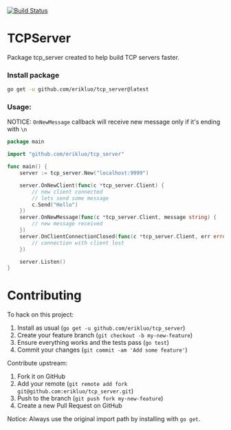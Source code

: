[![Build Status](https://travis-ci.org/erikluo/tcp_server.svg?branch=master)](https://travis-ci.org/erikluo/tcp_server)

# TCPServer
Package tcp_server created to help build TCP servers faster.

### Install package

``` bash
go get -u github.com/erikluo/tcp_server@latest
```

### Usage:

NOTICE: `OnNewMessage` callback will receive new message only if it's ending with `\n`

``` go
package main

import "github.com/erikluo/tcp_server"

func main() {
	server := tcp_server.New("localhost:9999")

	server.OnNewClient(func(c *tcp_server.Client) {
		// new client connected
		// lets send some message
		c.Send("Hello")
	})
	server.OnNewMessage(func(c *tcp_server.Client, message string) {
		// new message received
	})
	server.OnClientConnectionClosed(func(c *tcp_server.Client, err error) {
		// connection with client lost
	})

	server.Listen()
}
```

# Contributing

To hack on this project:

1. Install as usual (`go get -u github.com/erikluo/tcp_server`)
2. Create your feature branch (`git checkout -b my-new-feature`)
3. Ensure everything works and the tests pass (`go test`)
4. Commit your changes (`git commit -am 'Add some feature'`)

Contribute upstream:

1. Fork it on GitHub
2. Add your remote (`git remote add fork git@github.com:erikluo/tcp_server.git`)
3. Push to the branch (`git push fork my-new-feature`)
4. Create a new Pull Request on GitHub

Notice: Always use the original import path by installing with `go get`.
